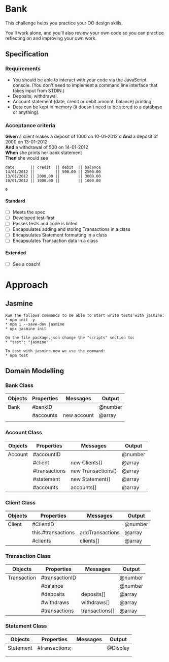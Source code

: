 # Bank

This challenge helps you practice your OO design skills.

You'll work alone, and you'll also review your own code so you can practice reflecting on and improving your own work.

## Specification

### Requirements

* You should be able to interact with your code via the JavaScript console.  (You don't need to implement a command line interface that takes input from STDIN.)
* Deposits, withdrawal.
* Account statement (date, credit or debit amount, balance) printing.
* Data can be kept in memory (it doesn't need to be stored to a database or anything).

### Acceptance criteria

**Given** a client makes a deposit of 1000 on 10-01-2012  d
**And** a deposit of 2000 on 13-01-2012  
**And** a withdrawal of 500 on 14-01-2012  
**When** she prints her bank statement  
**Then** she would see

```
date       || credit  || debit  || balance
14/01/2012 ||         || 500.00 || 2500.00
13/01/2012 || 2000.00 ||        || 3000.00
10/01/2012 || 1000.00 ||        || 1000.00

0

```


#### Standard
- [ ] Meets the spec
- [ ] Developed test-first
- [ ] Passes tests and code is linted
- [ ] Encapsulates adding and storing Transactions in a class
- [ ] Encapsulates Statement formatting in a class
- [ ] Encapsulates Transaction data in a class

#### Extended
- [ ] See a coach!

# Approach

## Jasmine

```
Run the follows commands to be able to start write tests with jasmine:
* npm init -y
* npm i --save-dev jasmine
* npx jasmine init
```
```
On the file package.json change the "scripts" section to:
* "test": "jasmine"
```
```
To test with jasmine now we use the command:
* npm test
```
## Domain Modelling


### Bank Class

| Objects | Properties | Messages    | Output  |
| ------- | ---------- | ----------- | ------- |
| Bank    | #bankID    |             | @number |
|         | #accounts  | new account | @array  |
|         |            |             |         |

### Account Class

| Objects | Properties    | Messages           | Output  |
| ------- | ------------- | ------------------ | ------- |
| Account | #accountID    |                    | @number |
|         | #client       | new Clients()      | @array  |
|         | #transactions | new Transactions() | @array  |
|         | #statement    | new Statement()    | @array  |
|         | #accounts     | accounts[]         | @array  |


### Client Class

| Objects | Properties         | Messages        | Output  |
| ------- | ------------------ | --------------- | ------- |
| Client  | #ClientID          |                 | @number |
|         | this.#transactions | addTransactions | @array  |
|         | #clients           | clients[]       | @array  |

### Transaction Class 

| Objects     | Properties     | Messages       | Output  |
| ----------- | -------------- | -------------- | ------- |
| Transaction | #transactionID |                | @number |
|             | #balance       |                | @number |
|             | #deposits      | deposits[]     | @array  |
|             | #withdraws     | withdraws[]    | @array  |
|             | #transactions  | transactions[] | @array  |


### Statement Class

| Objects   | Properties     | Messages | Output   |
| --------- | -------------- | -------- | -------- |
| Statement | #transactions; |          | @Display |
|           |                |          |          |
|           |                |          |          |



